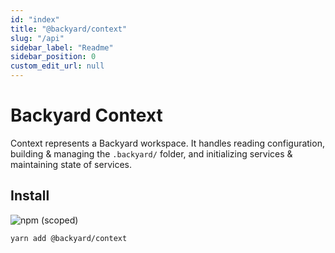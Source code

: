 ```yaml
---
id: "index"
title: "@backyard/context"
slug: "/api"
sidebar_label: "Readme"
sidebar_position: 0
custom_edit_url: null
---
```


# Backyard Context
Context represents a Backyard workspace. It handles reading configuration, building & managing the `.backyard/` folder, and initializing services & maintaining state of services.

## Install
![npm (scoped)](https://img.shields.io/npm/v/@backyard/context)

```
yarn add @backyard/context
```
